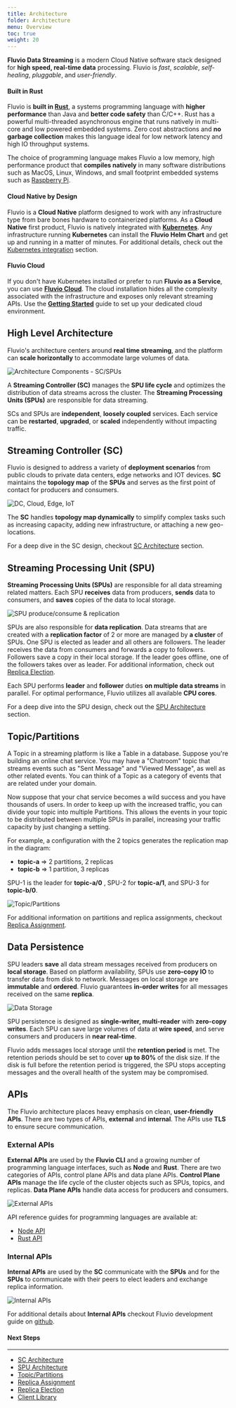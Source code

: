 ```yaml
---
title: Architecture
folder: Architecture 
menu: Overview
toc: true
weight: 20
---
```


**Fluvio Data Streaming** is a modern Cloud Native software stack designed for **high speed, real-time data** processing. Fluvio is _fast_, _scalable_, _self-healing_, _pluggable_, and _user-friendly_.

#### Built in Rust

Fluvio is **built in <a href="https://www.rust-lang.org/" target="_blank">Rust</a>**, a systems programming language with **higher performance** than Java and **better code safety** than C/C++. Rust has a powerful multi-threaded asynchronous engine that runs natively in multi-core and low powered embedded systems. Zero cost abstractions and **no garbage collection** makes this language ideal for low network latency and high IO throughput systems.

The choice of programming language makes Fluvio a low memory, high performance product that **compiles natively** in many software distributions such as MacOS, Linux, Windows, and small footprint embedded systems such as <a href="https://www.raspberrypi.org/" target="_blank">Raspberry Pi</a>.

#### Cloud Native by Design

Fluvio is a **Cloud Native** platform designed to work with any infrastructure type from bare bones hardware to containerized platforms. As a **Cloud Native** first product, Fluvio is natively integrated with **<a href="https://kubernetes.io" target="_blank">Kubernetes</a>**. Any infrastructure running **Kubernetes** can install the **Fluvio Helm Chart** and get up and running in a matter of minutes. For additional details, check out the [Kubernetes integration](k8-integration) section. 

#### Fluvio Cloud

If you don't have Kubernetes installed or prefer to run **Fluvio as a Service**, you can use **[Fluvio Cloud](/docs/fluvio-cloud)**. The cloud installation hides all the complexity associated with the infrastructure and exposes only relevant streaming APIs. Use the **[Getting Started](/docs/getting-started)** guide to set up your dedicated cloud environment.


## High Level Architecture

Fluvio's architecture centers around **real time streaming**, and the platform can **scale horizontally** to accommodate large volumes of data.

<img src="architecture/sc-spu.svg"
     alt="Architecture Components - SC/SPUs"
     style="justify: center; max-width: 500px" />

A **Streaming Controller (SC)** manages the **SPU life cycle** and optimizes the distribution of data streams across the cluster. The **Streaming Processing Units (SPUs)** are responsible for data streaming.

SCs and SPUs are **independent**, **loosely coupled** services. Each service can be **restarted**, **upgraded**, or **scaled** independently without impacting traffic. 

 
## Streaming Controller (SC)

Fluvio is designed to address a variety of **deployment scenarios** from public clouds to private data centers, edge networks and IOT devices. **SC** maintains the **topology map** of the **SPUs** and serves as the first point of contact for producers and consumers.

<img src="architecture/cloud-edge-iot.svg"
     alt="DC, Cloud, Edge, IoT"
     style="justify: center; max-width: 580px" />

The **SC** handles **topology map dynamically** to simplify complex tasks such as increasing capacity, adding new infrastructure, or attaching a new geo-locations.

For a deep dive in the SC design, checkout [SC Architecture](sc) section.


## Streaming Processing Unit (SPU)

**Streaming Processing Units (SPUs)** are responsible for all data streaming related matters. Each SPU **receives** data from producers, **sends** data to consumers, and **saves** copies of the data to local storage.

<img src="architecture/spus.svg"
     alt="SPU produce/consume & replication"
     style="justify: center; max-width: 330px" />

SPUs are also responsible for **data replication**. Data streams that are created with a __replication factor__ of 2 or more are managed by __a cluster__ of SPUs. One SPU is elected as leader and all others are followers. The leader receives the data from consumers and forwards a copy to followers. Followers save a copy in their local storage. If the leader goes offline, one of the followers takes over as leader. For additional information, check out [Replica Election](replica-election).

Each SPU performs **leader** and **follower** duties **on multiple data streams** in parallel. For optimal performance, Fluvio utilizes all available **CPU cores**. 

For a deep dive into the SPU design, check out the [SPU Architecture](spu) section.


## Topic/Partitions

A Topic in a streaming platform is like a Table in a database. Suppose you're building an online chat service.
You may have a "Chatroom" topic that streams events such as "Sent Message" and "Viewed Message", as well as other
related events. You can think of a Topic as a category of events that are related under your domain.

Now suppose that your chat service becomes a wild success and you have thousands of users. In order to keep up
with the increased traffic, you can divide your topic into multiple Partitions. This allows the events in your
topic to be distributed between multiple SPUs in parallel, increasing your traffic capacity by just changing a setting.

For example, a configuration with the 2 topics generates the replication map in the diagram:

* **topic-a** => 2 partitions, 2 replicas 
* **topic-b** => 1 partition, 3 replicas

SPU-1 is the leader for **topic-a/0** , SPU-2 for **topic-a/1**, and SPU-3 for **topic-b/0**.

<img src="architecture/topic-partition.svg"
     alt="Topic/Partitions"
     style="justify: center; max-width: 650px" />

For additional information on partitions and replica assignments, checkout [Replica Assignment](replica-assignment).


## Data Persistence

SPU leaders **save** all data stream messages received from producers on **local storage**. Based on platform availability, SPUs use **zero-copy IO** to transfer data from disk to network. Messages on local storage are **immutable** and **ordered**. Fluvio guarantees **in-order writes** for all messages received on the same **replica**.

<img src="architecture/storage.svg"
     alt="Data Storage"
     style="justify: center; max-width: 720px" />

SPU persistence is designed as **single-writer, multi-reader** with **zero-copy writes**. Each SPU can save large volumes of data at **wire speed**, and serve consumers and producers in **near real-time**.  

Fluvio adds messages local storage until the **retention period** is met. The retention periods should be set to cover **up to 80%** of the disk size. If the disk is full before the retention period is triggered, the SPU stops accepting messages and the overall health of the system may be compromised.

## APIs

The Fluvio architecture places heavy emphasis on clean, **user-friendly APIs**. There are two types of APIs, **external** and **internal**. The APIs use **TLS** to ensure secure communication. 

### External APIs

**External APIs** are used by the **Fluvio CLI** and a growing number of programming language interfaces, such as **Node** and **Rust**. There are two categories of APIs, control plane APIs and data plane APIs. **Control Plane APIs** manage the life cycle of the cluster objects such as SPUs, topics, and replicas. **Data Plane APIs** handle data access for producers and consumers.

<img src="architecture/external-api.svg"
     alt="External APIs"
     style="justify: center; max-width: 500px" />

API reference guides for programming languages are available at: 

* <a href="https://infinyon.github.io/fluvio-client-node/" target="_blank">Node API</a> 
* <a href="https://docs.rs/fluvio/" target="_blank">Rust API</a>

### Internal APIs

**Internal APIs** are used by the **SC** communicate with the **SPUs** and for the **SPUs** to communicate with their peers to elect leaders and exchange replica information. 

<img src="architecture/internal-api.svg"
     alt="Internal APIs"
     style="justify: center; max-width: 500px" />

For additional details about **Internal APIs** checkout Fluvio development guide on <a href="https://github.com/infinyon/fluvio" target="_blank">github</a>.


#### Next Steps
----------------
* [SC Architecture](sc)
* [SPU Architecture](spu)
* [Topic/Partitions](topics-partitions)
* [Replica Assignment](replica-assignment)
* [Replica Election](replica-election)
* [Client Library](client)
